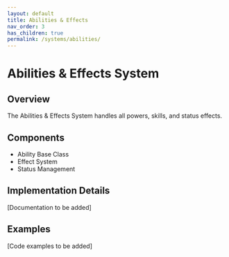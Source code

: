 ```yaml
---
layout: default
title: Abilities & Effects
nav_order: 3
has_children: true
permalink: /systems/abilities/
---
```


# Abilities & Effects System

## Overview
The Abilities & Effects System handles all powers, skills, and status effects.

## Components
- Ability Base Class
- Effect System
- Status Management

## Implementation Details
[Documentation to be added]

## Examples
[Code examples to be added]